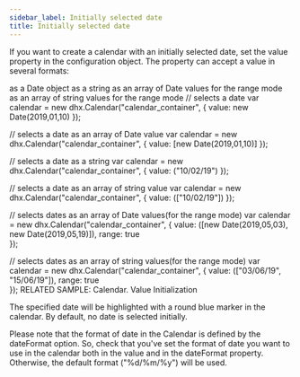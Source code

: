 ```yaml
---
sidebar_label: Initially selected date
title: Initially selected date
---
```

If you want to create a calendar with an initially selected date, set the value property in the configuration object. The property can accept a value in several formats:

as a Date object
as a string
as an array of Date values for the range mode
as an array of string values for the range mode
// selects a date
var calendar = new dhx.Calendar("calendar_container", {
    value: new Date(2019,01,10)
});
 
// selects a date as an array of Date value
var calendar = new dhx.Calendar("calendar_container", {
    value: [new Date(2019,01,10)]
});
 
// selects a date as a string
var calendar = new dhx.Calendar("calendar_container", {
    value: ("10/02/19")
});
 
// selects a date as an array of string value
var calendar = new dhx.Calendar("calendar_container", {
    value: (["10/02/19"])
});
 
// selects dates as an array of Date values(for the range mode)
var calendar = new dhx.Calendar("calendar_container", {
    value: ([new Date(2019,05,03), new Date(2019,05,19)]),
    range: true  
});
 
// selects dates as an array of string values(for the range mode)
var calendar = new dhx.Calendar("calendar_container", {
    value: (["03/06/19", "15/06/19"]),
    range: true  
});
RELATED SAMPLE:  Calendar. Value Initialization

The specified date will be highlighted with a round blue marker in the calendar. By default, no date is selected initially.

Please note that the format of date in the Calendar is defined by the dateFormat option. So, check that you've set the format of date you want to use in the calendar both in the value and in the dateFormat property. Otherwise, the default format ("%d/%m/%y") will be used.
